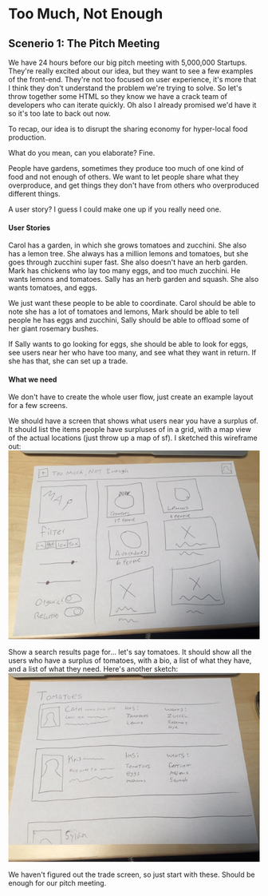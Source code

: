 # Too Much, Not Enough

## Scenerio 1: The Pitch Meeting

We have 24 hours before our big pitch meeting with 5,000,000 Startups. They're really excited about our idea, but they want to see a few examples of the front-end. They're not too focused on user experience, it's more that I think they don't understand the problem we're trying to solve. So let's throw together some HTML so they know we have a crack team of developers who can iterate quickly. Oh also I already promised we'd have it so it's too late to back out now.  

To recap, our idea is to disrupt the sharing economy for hyper-local food production.  

What do you mean, can you elaborate? Fine.  

People have gardens, sometimes they produce too much of one kind of food and not enough of others. We want to let people share what they overproduce, and get things they don't have from others who overproduced different things.  

A user story? I guess I could make one up if you really need one.  

#### User Stories
Carol has a garden, in which she grows tomatoes and zucchini. She also has a lemon tree. She always has a million lemons and tomatoes, but she goes through zucchini super fast. She also doesn't have an herb garden.
Mark has chickens who lay too many eggs, and too much zucchini. He wants lemons and tomatoes. Sally has an herb garden and squash. She also wants tomatoes, and eggs.  

We just want these people to be able to coordinate. Carol should be able to note she has a lot of tomatoes and lemons, Mark should be able to tell people he has eggs and zucchini, Sally should be able to offload some of her giant rosemary bushes.  

If Sally wants to go looking for eggs, she should be able to look for eggs, see users near her who have too many, and see what they want in return. If she has that, she can set up a trade.  

#### What we need
We don't have to create the whole user flow, just create an example layout for a few screens.  

We should have a screen that shows what users near you have a surplus of. It should list the items people have surpluses of in a grid, with a map view of the actual locations (just throw up a map of sf). I sketched this wireframe out:
![nearby](resources/too_much_not_enough/nearby.jpg)

Show a search results page for... let's say tomatoes. It should show all the users who have a surplus of tomatoes, with a bio, a list of what they have, and a list of what they need. Here's another sketch:
![search_results](resources/too_much_not_enough/search_results.jpg)

We haven't figured out the trade screen, so just start with these. Should be enough for our pitch meeting.